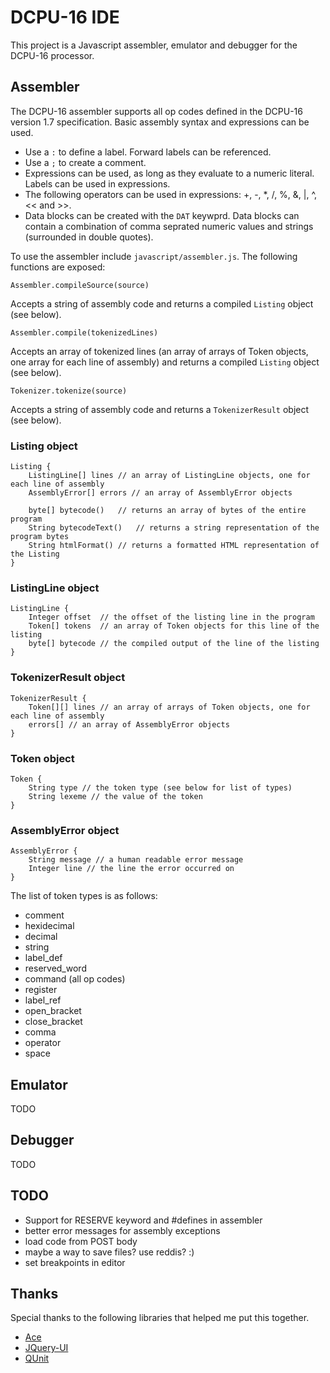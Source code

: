 DCPU-16 IDE
===========
This project is a Javascript assembler, emulator and debugger for the DCPU-16 processor.  

Assembler
---------

The DCPU-16 assembler supports all op codes defined in the DCPU-16 version 1.7 specification.  Basic assembly
syntax and expressions can be used.

* Use a <code>:</code> to define a label.  Forward labels can be referenced.
* Use a <code>;</code> to create a comment.
* Expressions can be used, as long as they evaluate to a numeric literal.  Labels can be used in expressions.
* The following operators can be used in expressions: +, -, *, /, %, &, |, ^, << and >>.
* Data blocks can be created with the <code>DAT</code> keywprd.  Data blocks can contain a combination of comma seprated numeric 
values and strings (surrounded in double quotes).

To use the assembler include <code>javascript/assembler.js</code>.  The following functions are exposed:

	Assembler.compileSource(source)
Accepts a string of assembly code and returns a compiled <code>Listing</code> object (see below).

	Assembler.compile(tokenizedLines)
Accepts an array of tokenized lines (an array of arrays of Token objects, one array for each line of assembly) and returns a compiled <code>Listing</code> object (see below).

	Tokenizer.tokenize(source)
Accepts a string of assembly code and returns a <code>TokenizerResult</code> object (see below).


### Listing object
	Listing {
		ListingLine[] lines // an array of ListingLine objects, one for each line of assembly
		AssemblyError[] errors // an array of AssemblyError objects
		
		byte[] bytecode()	// returns an array of bytes of the entire program
		String bytecodeText() 	// returns a string representation of the program bytes
		String htmlFormat()	// returns a formatted HTML representation of the Listing
	}

### ListingLine object
	ListingLine {
		Integer offset	// the offset of the listing line in the program
		Token[] tokens	// an array of Token objects for this line of the listing
		byte[] bytecode	// the compiled output of the line of the listing
	}
	
	
### TokenizerResult object
	TokenizerResult {
		Token[][] lines // an array of arrays of Token objects, one for each line of assembly
		errors[] // an array of AssemblyError objects
	}

### Token object
	Token {
		String type // the token type (see below for list of types)
		String lexeme // the value of the token
	}

### AssemblyError object
	AssemblyError {
		String message // a human readable error message
		Integer line // the line the error occurred on
	}

The list of token types is as follows:
* comment
* hexidecimal
* decimal
* string
* label_def
* reserved_word
* command (all op codes)
* register 
* label_ref
* open_bracket
* close_bracket
* comma
* operator
* space

Emulator
--------
TODO

Debugger
--------
TODO
	

TODO
----
* Support for RESERVE keyword and #defines in assembler
* better error messages for assembly exceptions
* load code from POST body
* maybe a way to save files?  use reddis? :)
* set breakpoints in editor

Thanks
------

Special thanks to the following libraries that helped me put this together.  

* [Ace](https://github.com/ajaxorg/ace)
* [JQuery-UI](http://jqueryui.com/)
* [QUnit](http://docs.jquery.com/QUnit)

